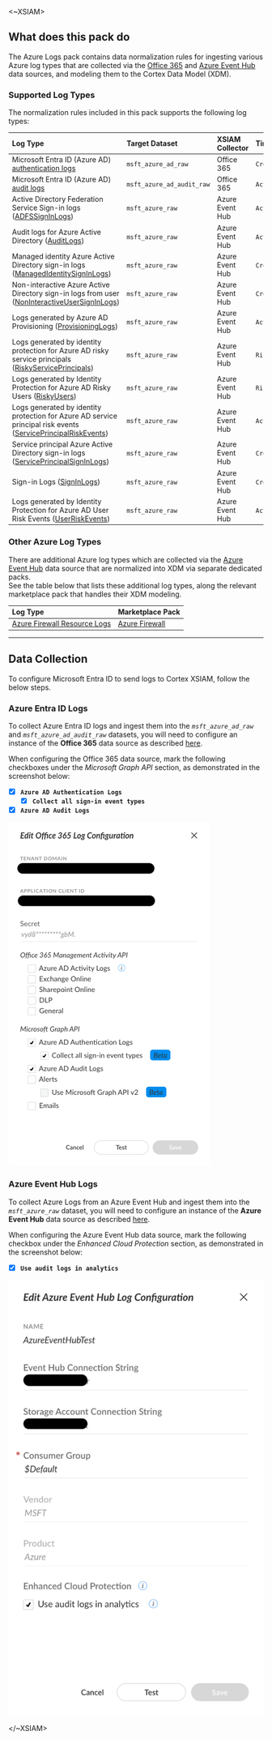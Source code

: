 <~XSIAM>

## What does this pack do

The Azure Logs pack contains data normalization rules for ingesting various Azure log types that are collected via the [Office 365](https://docs-cortex.paloaltonetworks.com/r/Cortex-XSIAM/Cortex-XSIAM-Documentation/Ingest-logs-from-Microsoft-Office-365) and [Azure Event Hub](https://docs-cortex.paloaltonetworks.com/r/Cortex-XSIAM/Cortex-XSIAM-Documentation/Ingest-logs-from-Microsoft-Azure-Event-Hub) data sources, and modeling them to the Cortex Data Model (XDM).

### Supported Log Types 

The normalization rules included in this pack supports the following log types: 

  | Log Type | Target Dataset | XSIAM Collector | Timestamp Field | 
  | :---------------------------------------------------- | :------------------------- | :------------------- | :------------------------- |
  | Microsoft Entra ID (Azure AD) [authentication logs](https://learn.microsoft.com/en-us/entra/identity/monitoring-health/concept-sign-ins) | `msft_azure_ad_raw` | Office 365 | `CreatedDateTime` |
  | Microsoft Entra ID (Azure AD) [audit logs](https://learn.microsoft.com/en-us/entra/identity/monitoring-health/concept-audit-logs) | `msft_azure_ad_audit_raw` | Office 365 | `ActivityDateTime` |            
  | Active Directory Federation Service Sign-in logs ([ADFSSignInLogs](https://learn.microsoft.com/en-us/azure/azure-monitor/reference/tables/adfssigninlogs)) | `msft_azure_raw` | Azure Event Hub | `ActivityDateTime` | 
  | Audit logs for Azure Active Directory ([AuditLogs](https://learn.microsoft.com/en-us/azure/azure-monitor/reference/tables/auditlogs])) | `msft_azure_raw` | Azure Event Hub | `ActivityDateTime` |                                                        
  | Managed identity Azure Active Directory sign-in logs ([ManagedIdentitySignInLogs](https://learn.microsoft.com/en-us/azure/azure-monitor/reference/tables/aadmanagedidentitysigninlogs)) | `msft_azure_raw`| Azure Event Hub | `CreatedDateTime`|    
  | Non-interactive Azure Active Directory sign-in logs from user ([NonInteractiveUserSignInLogs](https://learn.microsoft.com/en-us/azure/azure-monitor/reference/tables/aadnoninteractiveusersigninlogs)) | `msft_azure_raw` | Azure Event Hub | `CreatedDateTime` |    
  | Logs generated by Azure AD Provisioning ([ProvisioningLogs](https://learn.microsoft.com/en-us/azure/azure-monitor/reference/tables/aadprovisioninglogs)) | `msft_azure_raw` | Azure Event Hub | `ActivityDateTime` |    
  | Logs generated by identity protection for Azure AD risky service principals ([RiskyServicePrincipals](https://learn.microsoft.com/en-us/azure/azure-monitor/reference/tables/aadriskyserviceprincipals)) | `msft_azure_raw` | Azure Event Hub | `RiskLastUpdatedDateTime` |    
  | Logs generated by Identity Protection for Azure AD Risky Users ([RiskyUsers](https://learn.microsoft.com/en-us/azure/azure-monitor/reference/tables/aadriskyusers)) | `msft_azure_raw` | Azure Event Hub | `RiskLastUpdatedDateTime` |    
  | Logs generated by identity protection for Azure AD service principal risk events ([ServicePrincipalRiskEvents](https://learn.microsoft.com/en-us/azure/azure-monitor/reference/tables/aadserviceprincipalriskevents)) | `msft_azure_raw`| Azure Event Hub | `ActivityDateTime` |    
  | Service principal Azure Active Directory sign-in logs ([ServicePrincipalSignInLogs](https://learn.microsoft.com/en-us/azure/azure-monitor/reference/tables/aadserviceprincipalsigninlogs)) | `msft_azure_raw` | Azure Event Hub | `CreatedDateTime` |     
  | Sign-in Logs ([SignInLogs](https://learn.microsoft.com/en-us/azure/azure-monitor/reference/tables/signinlogs)) | `msft_azure_raw` | Azure Event Hub | `CreatedDateTime` |    
  | Logs generated by Identity Protection for Azure AD User Risk Events ([UserRiskEvents](https://learn.microsoft.com/en-us/azure/azure-monitor/reference/tables/aaduserriskevents)) | `msft_azure_raw` | Azure Event Hub | `ActivityDateTime` |      


### Other Azure Log Types 
There are additional Azure log types which are collected via the [Azure Event Hub](https://docs-cortex.paloaltonetworks.com/r/Cortex-XSIAM/Cortex-XSIAM-Documentation/Ingest-logs-from-Microsoft-Azure-Event-Hub) data source that are normalized into XDM via separate dedicated packs.   
See the table below that lists these additional log types, along the relevant marketplace pack that handles their XDM modeling. 

  | Log Type | Marketplace Pack | 
  | :------------------------------------------------------------------------------------------------------------------------ | :-------------------------------------------------------------------------------------- |
  | [Azure Firewall Resource Logs](https://learn.microsoft.com/en-us/azure/firewall/monitor-firewall-reference#resource-logs) | [Azure Firewall](https://cortex.marketplace.pan.dev/marketplace/details/AzureFirewall/) |

***

## Data Collection
To configure Microsoft Entra ID to send logs to Cortex XSIAM, follow the below steps.

### Azure Entra ID Logs 

To collect Azure Entra ID logs and ingest them into the *`msft_azure_ad_raw`* and *`msft_azure_ad_audit_raw`* datasets, you will need to configure an instance of the **Office 365** data source as described [here](https://docs-cortex.paloaltonetworks.com/r/Cortex-XSIAM/Cortex-XSIAM-Documentation/Ingest-logs-from-Microsoft-Office-365).

When configuring the Office 365 data source, mark the following checkboxes under the *Microsoft Graph API* section, as demonstrated in the screenshot below:
* [x] **`Azure AD Authentication Logs`** 
  * [x] **`Collect all sign-in event types`**
* [x] **`Azure AD Audit Logs`**

![MicrosoftEntraID_Office_365](https://raw.githubusercontent.com/demisto/content/refs/heads/master/Packs/MicrosoftEntraID/doc_files/MicrosoftEntraID_Office_365.png)

### Azure Event Hub Logs

To collect Azure Logs from an Azure Event Hub and ingest them into the *`msft_azure_raw`* dataset, you will need to configure an instance of the **Azure Event Hub** data source as described [here](https://docs-cortex.paloaltonetworks.com/r/Cortex-XSIAM/Cortex-XSIAM-Documentation/Ingest-logs-from-Microsoft-Azure-Event-Hub).

When configuring the Azure Event Hub data source, mark the following checkbox under the *Enhanced Cloud Protection* section, as demonstrated in the screenshot below:
* [x] **`Use audit logs in analytics`** 

![MicrosoftEntraID_Azure_Event_Hub](https://raw.githubusercontent.com/demisto/content/refs/heads/master/Packs/MicrosoftEntraID/doc_files/MicrosoftEntraID_Azure_Event_Hub.png)

</~XSIAM>
